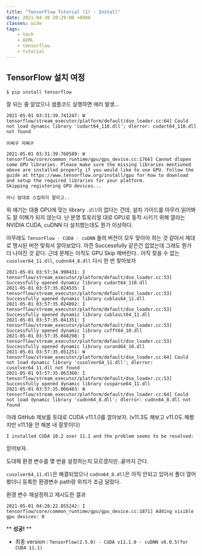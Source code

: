 ```yaml
---
title: "TensorFlow Tutorial (1) - Install"
date: 2021-04-30 20:29:00 +0900
classes: wide
tags:
    - tech
    - AIML
    - tensorflow
    - tutorial
---
```

## TensorFlow 설치 여정

`$ pip install tensorflow`

잘 되는 줄 알았으나 샘플코드 실행하면 에러 발생...


    2021-05-01 03:31:39.741247: W tensorflow/stream_executor/platform/default/dso_loader.cc:64] Could not load dynamic library 'cudart64_110.dll'; dlerror: cudart64_110.dll not found
    
    어쩌구 저쩌구

    2021-05-01 03:31:39.760589: W tensorflow/core/common_runtime/gpu/gpu_device.cc:1766] Cannot dlopen some GPU libraries. Please make sure the missing libraries mentioned above are installed properly if you would like to use GPU. Follow the guide at https://www.tensorflow.org/install/gpu for how to download and setup the required libraries for your platform.
    Skipping registering GPU devices...

    아니 맘대로 스킵하지 말라고..

위 얘기는 대충 GPU에 맞는 library `.dll`이 없다는 건데, 설치 가이드를 아무리 읽어봐도 잘 이해가 되지 않는다. 난 분명 튜토리얼 대로 GPU로 동작 시키기 위해 깔라는 NVIDIA CUDA, cuDNN 다 설치했는데도 뭔가 이상하다.

아무래도 `TensorFlow - CUDA - cuDNN` 들의 버전이 모두 맞아야 하는 것 같아서 제대로 명시된 버전 맞춰서 깔아보았다. 아깐 Successfully 같은건 
없었는데 그래도 뭔가 더 나아진 것 같다. 근데 문제는 아직도 GPU Skip 해버린다.. 
아직 찾을 수 없는 `cusolver64_11.dll`, `cudnn64_8.dll` 다시 한 번 찾아보자


    2021-05-01 03:57:34.990431: I tensorflow/stream_executor/platform/default/dso_loader.cc:53] Successfully opened dynamic library cudart64_110.dll
    2021-05-01 03:57:35.024535: I tensorflow/stream_executor/platform/default/dso_loader.cc:53] Successfully opened dynamic library cublas64_11.dll
    2021-05-01 03:57:35.024892: I tensorflow/stream_executor/platform/default/dso_loader.cc:53] Successfully opened dynamic library cublasLt64_11.dll
    2021-05-01 03:57:35.041351: I tensorflow/stream_executor/platform/default/dso_loader.cc:53] Successfully opened dynamic library cufft64_10.dll
    2021-05-01 03:57:35.048298: I tensorflow/stream_executor/platform/default/dso_loader.cc:53] Successfully opened dynamic library curand64_10.dll
    2021-05-01 03:57:35.051251: W tensorflow/stream_executor/platform/default/dso_loader.cc:64] Could not load dynamic library 'cusolver64_11.dll'; dlerror: cusolver64_11.dll not found
    2021-05-01 03:57:35.063360: I tensorflow/stream_executor/platform/default/dso_loader.cc:53] Successfully opened dynamic library cusparse64_11.dll
    2021-05-01 03:57:35.066483: W tensorflow/stream_executor/platform/default/dso_loader.cc:64] Could not load dynamic library 'cudnn64_8.dll'; dlerror: cudnn64_8.dll not found

아래 GitHub 제보를 토대로 CUDA v11.1.0를 깔아보자. (v11.3도 해보고 v11.0도 해봤지만 v11.1을 안 해본 내 잘못이다)

    I installed CUDA 10.2 over 11.1 and the problem seems to be resolved:

믿어보자.


도대체 환경 변수를 몇 번을 설정하는지 모르겠지만..끝까지 간다.

`cusolver64_11.dll`은 해결되었으나 `cudnn64_8.dll`은 아직 안되고 있어서 폴더 열어봤더니 등록한 환경변수 path랑 위치가 조금 달랐다. 

환경 변수 재설정하고 재시도한 결과

    2021-05-01 04:28:22.855242: I tensorflow/core/common_runtime/gpu/gpu_device.cc:1871] Adding visible gpu devices: 0

** **성공!** **


- 최종 version : `TensorFlow(2.5.0) - CUDA v11.1.0 - cuDNN v8.0.5(for CUDA 11.1)`